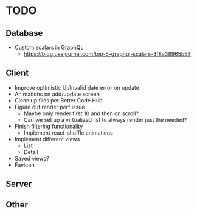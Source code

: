 # TODO

## Database

- Custom scalars in GraphQL
  - <https://blog.usejournal.com/top-5-graphql-scalars-3f8a38965b53>

## Client

- Improve optimistic UI/Invalid date error on update
- Animations on add/update screen
- Clean up files per Better Code Hub
- Figure out render perf issue
  - Maybe only render first 10 and then on scroll?
  - Can we set up a virtualized list to always render just the needed?
- Finish filtering functionality
  - Implement react-shuffle animations
- Implement different views
  - List
  - Detail
- Saved views?
- Favicon

## Server

## Other
